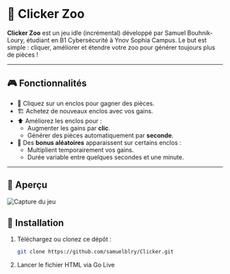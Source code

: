 # 🐾 Clicker Zoo

**Clicker Zoo** est un jeu idle (incrémental) développé par Samuel Bouhnik-Loury, étudiant en B1 Cybersécurité à Ynov Sophia Campus. Le but est simple : cliquer, améliorer et étendre votre zoo pour générer toujours plus de pièces !

---

## 🎮 Fonctionnalités

- 🐘 Cliquez sur un enclos pour gagner des pièces.
- 🏗️ Achetez de nouveaux enclos avec vos gains.
- ⬆️ Améliorez les enclos pour :
  - Augmenter les gains par **clic**.
  - Générer des pièces automatiquement par **seconde**.
- 🎁 Des **bonus aléatoires** apparaissent sur certains enclos :
  - Multiplient temporairement vos gains.
  - Durée variable entre quelques secondes et une minute.

---

## 📸 Aperçu

![Capture du jeu](assets/clicker-zoo-preview.png)

## 🚀 Installation

1. Téléchargez ou clonez ce dépôt :
   ```bash
   git clone https://github.com/samuelblry/Clicker.git
2. Lancer le fichier HTML via Go Live